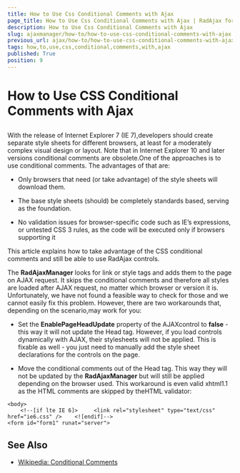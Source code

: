 ```yaml
---
title: How to Use Css Conditional Comments with Ajax
page_title: How to Use Css Conditional Comments with Ajax | RadAjax for ASP.NET AJAX Documentation
description: How to Use Css Conditional Comments with Ajax
slug: ajaxmanager/how-to/how-to-use-css-conditional-comments-with-ajax
previous_url: ajax/how-to/how-to-use-css-conditional-comments-with-ajax
tags: how,to,use,css,conditional,comments,with,ajax
published: True
position: 9
---
```


# How to Use CSS Conditional Comments with Ajax



## 

With the release of Internet Explorer 7 (IE 7),developers should create separate style sheets for different browsers, at least for a moderately complex visual design or layout. Note that in Internet Explorer 10 and later versions conditional comments are obsolete.One of the approaches is to use conditional comments. The advantages of that are:

* Only browsers that need (or take advantage) of the style sheets will download them.

* The base style sheets (should) be completely standards based, serving as the foundation.

* No validation issues for browser-specific code such as IE’s expressions, or untested CSS 3 rules, as the code will be executed only if browsers supporting it

This article explains how to take advantage of the CSS conditional comments and still be able to use RadAjax controls.

The **RadAjaxManager** looks for link or style tags and adds them to the page on AJAX request. It skips the conditional comments and therefore all styles are loaded after AJAX request, no matter which browser or version it is. Unfortunately, we have not found a feasible way to check for those and we cannot easily fix this problem. However, there are two workarounds that, depending on the scenario,may work for you:

* Set the **EnablePageHeadUpdate** property of the AJAXcontrol to **false** - this way it will not update the Head tag. However, if you load controls dynamically with AJAX, their stylesheets will not be applied. This is fixable as well - you just need to manually add the style sheet declarations for the controls on the page.

* Move the conditional comments out of the Head tag. This way they will not be updated by the **RadAjaxManager** but will still be applied depending on the browser used. This workaround is even valid xhtml1.1 as the HTML comments are skipped by theHTML validator:

````ASP.NET
<body>
	<!--[if lte IE 6]>     <link rel="stylesheet" type="text/css" href="ie6.css" />    <![endif]-->
<form id="form1" runat="server">
````



## See Also

 * [Wikipedia: Conditional Comments](http://en.wikipedia.org/wiki/Conditional_comment)
